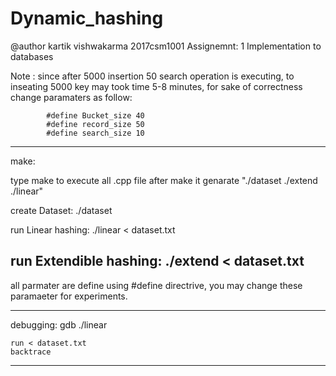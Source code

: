# Dynamic_hashing
@author kartik vishwakarma
 		2017csm1001
 		Assignemnt: 1
 		Implementation to databases



Note : since after 5000 insertion 50 search operation is executing, 
		to inseating 5000 key may took time 5-8  minutes, 
		for sake of correctness
		change paramaters as follow:

			#define Bucket_size 40
			#define record_size 50
			#define search_size 10

----------------------------------------------------------
make:

 type make to execute all .cpp file
 after make it genarate "./dataset  ./extend ./linear"

 create Dataset:
 	./dataset

 run Linear hashing:
 	./linear < dataset.txt

 run Extendible hashing:
	./extend < dataset.txt 
-----------------------------------------------------------------

all parmater are define using #define directrive, you may change these paramaeter for experiments.

---------------------------------------------------------------
debugging:
	gdb ./linear

	run < dataset.txt
	backtrace 

---------------------------------------------------------------
